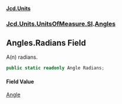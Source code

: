 #### [Jcd.Units](index.md 'index')
### [Jcd.Units.UnitsOfMeasure.SI](Jcd.Units.UnitsOfMeasure.SI.md 'Jcd.Units.UnitsOfMeasure.SI').[Angles](Jcd.Units.UnitsOfMeasure.SI.Angles.md 'Jcd.Units.UnitsOfMeasure.SI.Angles')

## Angles.Radians Field

A(n) radians.

```csharp
public static readonly Angle Radians;
```

#### Field Value
[Angle](Jcd.Units.UnitTypes.Angle.md 'Jcd.Units.UnitTypes.Angle')